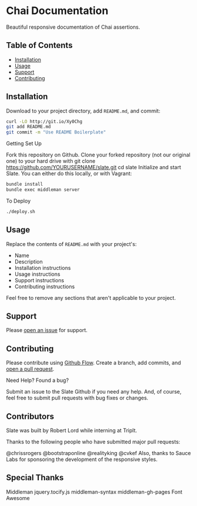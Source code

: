 # Chai Documentation

Beautiful responsive documentation of Chai assertions.

## Table of Contents

- [Installation](#installation)
- [Usage](#usage)
- [Support](#support)
- [Contributing](#contributing)

## Installation

Download to your project directory, add `README.md`, and commit:

```sh
curl -LO http://git.io/Xy0Chg
git add README.md
git commit -m "Use README Boilerplate"
```

Getting Set Up

Fork this repository on Github.
Clone your forked repository (not our original one) to your hard drive with git clone https://github.com/YOURUSERNAME/slate.git
cd slate
Initialize and start Slate. You can either do this locally, or with Vagrant:
```sh
bundle install
bundle exec middleman server
```

To Deploy
```sh
./deploy.sh
```

## Usage

Replace the contents of `README.md` with your project's:

- Name
- Description
- Installation instructions
- Usage instructions
- Support instructions
- Contributing instructions

Feel free to remove any sections that aren't applicable to your project.

## Support

Please [open an issue](https://github.com/fraction/readme-boilerplate/issues/new) for support.

## Contributing

Please contribute using [Github Flow](https://guides.github.com/introduction/flow/). Create a branch, add commits, and [open a pull request](https://github.com/fraction/readme-boilerplate/compare/).

Need Help? Found a bug?

Submit an issue to the Slate Github if you need any help. And, of course, feel free to submit pull requests with bug fixes or changes.

## Contributors

Slate was built by Robert Lord while interning at TripIt.

Thanks to the following people who have submitted major pull requests:

@chrissrogers
@bootstraponline
@realityking
@cvkef
Also, thanks to Sauce Labs for sponsoring the development of the responsive styles.

## Special Thanks

Middleman
jquery.tocify.js
middleman-syntax
middleman-gh-pages
Font Awesome
